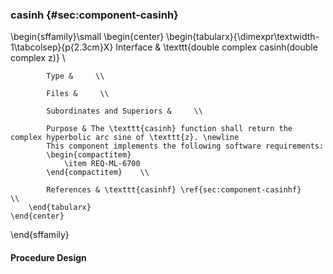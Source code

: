 ### casinh  {#sec:component-casinh}

\begin{sffamily}\small
	\begin{center}
		\begin{tabularx}{\dimexpr\textwidth-1\tabcolsep}{p{2.3cm}X}
			Interface       & \texttt{double complex casinh(double complex z)} \\ 
			
			Type &     \\ 
			
			Files &     \\ 
			
			Subordinates and Superiors &     \\ 
			
			Purpose & The \texttt{casinh} function shall return the complex hyperbolic arc sine of \texttt{z}. \newline
			This component implements the following software requirements:
			\begin{compactitem}
				\item REQ-ML-6700
			\end{compactitem}    \\ 
			
			References & \texttt{casinhf} \ref{sec:component-casinhf}    \\ 
		\end{tabularx}
	\end{center}
\end{sffamily}

#### Procedure Design
